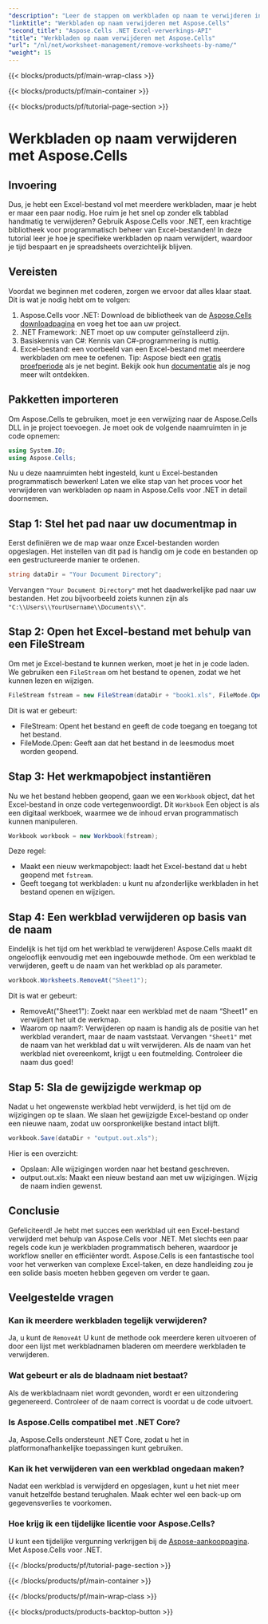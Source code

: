 ```yaml
---
"description": "Leer de stappen om werkbladen op naam te verwijderen in Excel met Aspose.Cells voor .NET. Volg deze gedetailleerde, beginnersvriendelijke handleiding om je taken te stroomlijnen."
"linktitle": "Werkbladen op naam verwijderen met Aspose.Cells"
"second_title": "Aspose.Cells .NET Excel-verwerkings-API"
"title": "Werkbladen op naam verwijderen met Aspose.Cells"
"url": "/nl/net/worksheet-management/remove-worksheets-by-name/"
"weight": 15
---
```


{{< blocks/products/pf/main-wrap-class >}}

{{< blocks/products/pf/main-container >}}

{{< blocks/products/pf/tutorial-page-section >}}

# Werkbladen op naam verwijderen met Aspose.Cells

## Invoering
Dus, je hebt een Excel-bestand vol met meerdere werkbladen, maar je hebt er maar een paar nodig. Hoe ruim je het snel op zonder elk tabblad handmatig te verwijderen? Gebruik Aspose.Cells voor .NET, een krachtige bibliotheek voor programmatisch beheer van Excel-bestanden! In deze tutorial leer je hoe je specifieke werkbladen op naam verwijdert, waardoor je tijd bespaart en je spreadsheets overzichtelijk blijven.
## Vereisten
Voordat we beginnen met coderen, zorgen we ervoor dat alles klaar staat. Dit is wat je nodig hebt om te volgen:
1. Aspose.Cells voor .NET: Download de bibliotheek van de [Aspose.Cells downloadpagina](https://releases.aspose.com/cells/net/) en voeg het toe aan uw project.
2. .NET Framework: .NET moet op uw computer geïnstalleerd zijn.
3. Basiskennis van C#: Kennis van C#-programmering is nuttig.
4. Excel-bestand: een voorbeeld van een Excel-bestand met meerdere werkbladen om mee te oefenen.
Tip: Aspose biedt een [gratis proefperiode](https://releases.aspose.com/) als je net begint. Bekijk ook hun [documentatie](https://reference.aspose.com/cells/net/) als je nog meer wilt ontdekken.
## Pakketten importeren
Om Aspose.Cells te gebruiken, moet je een verwijzing naar de Aspose.Cells DLL in je project toevoegen. Je moet ook de volgende naamruimten in je code opnemen:
```csharp
using System.IO;
using Aspose.Cells;
```
Nu u deze naamruimten hebt ingesteld, kunt u Excel-bestanden programmatisch bewerken!
Laten we elke stap van het proces voor het verwijderen van werkbladen op naam in Aspose.Cells voor .NET in detail doornemen.
## Stap 1: Stel het pad naar uw documentmap in
Eerst definiëren we de map waar onze Excel-bestanden worden opgeslagen. Het instellen van dit pad is handig om je code en bestanden op een gestructureerde manier te ordenen. 
```csharp
string dataDir = "Your Document Directory";
```
Vervangen `"Your Document Directory"` met het daadwerkelijke pad naar uw bestanden. Het zou bijvoorbeeld zoiets kunnen zijn als `"C:\\Users\\YourUsername\\Documents\\"`.
## Stap 2: Open het Excel-bestand met behulp van een FileStream
Om met je Excel-bestand te kunnen werken, moet je het in je code laden. We gebruiken een `FileStream` om het bestand te openen, zodat we het kunnen lezen en wijzigen.
```csharp
FileStream fstream = new FileStream(dataDir + "book1.xls", FileMode.Open);
```
Dit is wat er gebeurt:
- FileStream: Opent het bestand en geeft de code toegang en toegang tot het bestand.
- FileMode.Open: Geeft aan dat het bestand in de leesmodus moet worden geopend.
## Stap 3: Het werkmapobject instantiëren
Nu we het bestand hebben geopend, gaan we een `Workbook` object, dat het Excel-bestand in onze code vertegenwoordigt. Dit `Workbook` Een object is als een digitaal werkboek, waarmee we de inhoud ervan programmatisch kunnen manipuleren.
```csharp
Workbook workbook = new Workbook(fstream);
```
Deze regel:
- Maakt een nieuw werkmapobject: laadt het Excel-bestand dat u hebt geopend met `fstream`.
- Geeft toegang tot werkbladen: u kunt nu afzonderlijke werkbladen in het bestand openen en wijzigen.
## Stap 4: Een werkblad verwijderen op basis van de naam
Eindelijk is het tijd om het werkblad te verwijderen! Aspose.Cells maakt dit ongelooflijk eenvoudig met een ingebouwde methode. Om een werkblad te verwijderen, geeft u de naam van het werkblad op als parameter.
```csharp
workbook.Worksheets.RemoveAt("Sheet1");
```
Dit is wat er gebeurt:
- RemoveAt("Sheet1"): Zoekt naar een werkblad met de naam “Sheet1” en verwijdert het uit de werkmap.
- Waarom op naam?: Verwijderen op naam is handig als de positie van het werkblad verandert, maar de naam vaststaat.
Vervangen `"Sheet1"` met de naam van het werkblad dat u wilt verwijderen. Als de naam van het werkblad niet overeenkomt, krijgt u een foutmelding. Controleer die naam dus goed!
## Stap 5: Sla de gewijzigde werkmap op
Nadat u het ongewenste werkblad hebt verwijderd, is het tijd om de wijzigingen op te slaan. We slaan het gewijzigde Excel-bestand op onder een nieuwe naam, zodat uw oorspronkelijke bestand intact blijft.
```csharp
workbook.Save(dataDir + "output.out.xls");
```
Hier is een overzicht:
- Opslaan: Alle wijzigingen worden naar het bestand geschreven.
- output.out.xls: Maakt een nieuw bestand aan met uw wijzigingen. Wijzig de naam indien gewenst.
## Conclusie
Gefeliciteerd! Je hebt met succes een werkblad uit een Excel-bestand verwijderd met behulp van Aspose.Cells voor .NET. Met slechts een paar regels code kun je werkbladen programmatisch beheren, waardoor je workflow sneller en efficiënter wordt. Aspose.Cells is een fantastische tool voor het verwerken van complexe Excel-taken, en deze handleiding zou je een solide basis moeten hebben gegeven om verder te gaan.
## Veelgestelde vragen
### Kan ik meerdere werkbladen tegelijk verwijderen?
Ja, u kunt de `RemoveAt` U kunt de methode ook meerdere keren uitvoeren of door een lijst met werkbladnamen bladeren om meerdere werkbladen te verwijderen.
### Wat gebeurt er als de bladnaam niet bestaat?
Als de werkbladnaam niet wordt gevonden, wordt er een uitzondering gegenereerd. Controleer of de naam correct is voordat u de code uitvoert.
### Is Aspose.Cells compatibel met .NET Core?
Ja, Aspose.Cells ondersteunt .NET Core, zodat u het in platformonafhankelijke toepassingen kunt gebruiken.
### Kan ik het verwijderen van een werkblad ongedaan maken?
Nadat een werkblad is verwijderd en opgeslagen, kunt u het niet meer vanuit hetzelfde bestand terughalen. Maak echter wel een back-up om gegevensverlies te voorkomen.
### Hoe krijg ik een tijdelijke licentie voor Aspose.Cells?
U kunt een tijdelijke vergunning verkrijgen bij de [Aspose-aankooppagina](https://purchase.aspose.com/temporary-license/).
Met Aspose.Cells voor .NET.

{{< /blocks/products/pf/tutorial-page-section >}}

{{< /blocks/products/pf/main-container >}}

{{< /blocks/products/pf/main-wrap-class >}}

{{< blocks/products/products-backtop-button >}}